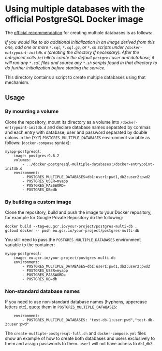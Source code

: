 # Using multiple databases with the official PostgreSQL Docker image

The [official recommendation](https://hub.docker.com/_/postgres/) for creating
multiple databases is as follows:

*If you would like to do additional initialization in an image derived from
this one, add one or more `*.sql`, `*.sql.gz`, or `*.sh` scripts under
`/docker-entrypoint-initdb.d` (creating the directory if necessary). After the
entrypoint calls `initdb` to create the default `postgres` user and database,
it will run any `*.sql` files and source any `*.sh` scripts found in that
directory to do further initialization before starting the service.*

This directory contains a script to create multiple databases using that
mechanism.

## Usage

### By mounting a volume

Clone the repository, mount its directory as a volume into
`/docker-entrypoint-initdb.d` and declare database names separated by commas and each
entry with database, user and password separated by double colons in the  (???)
`POSTGRES_MULTIPLE_DATABASES` environment variable as follows:
(`docker-compose` syntax):

    myapp-postgresql:
        image: postgres:9.6.2
        volumes:
            - ../docker-postgresql-multiple-databases:/docker-entrypoint-initdb.d
        environment:
            - POSTGRES_MULTIPLE_DATABASES=db1:user1:pwd1,db2:user2:pwd2
            - POSTGRES_USER=myapp
            - POSTGRES_PASSWORD=
            - POSTGRES_DB=db

### By building a custom image

Clone the repository, build and push the image to your Docker repository,
for example for Google Private Repository do the following:

    docker build --tag=eu.gcr.io/your-project/postgres-multi-db .
    gcloud docker -- push eu.gcr.io/your-project/postgres-multi-db

You still need to pass the `POSTGRES_MULTIPLE_DATABASES` environment variable
to the container:

    myapp-postgresql:
        image: eu.gcr.io/your-project/postgres-multi-db
        environment:
            - POSTGRES_MULTIPLE_DATABASES=db1:user1:pwd1,db2:user2:pwd2
            - POSTGRES_USER=myapp
            - POSTGRES_PASSWORD=
            - POSTGRES_DB=db

### Non-standard database names

If you need to use non-standard database names (hyphens, uppercase letters etc), quote
them in `POSTGRES_MULTIPLE_DATABASES`:

        environment:
            - POSTGRES_MULTIPLE_DATABASES: "test-db-1:user:pwd","test-db-2:user:pwd"

The `create-multiple-postgresql-full.sh` and `docker-compose.yml` files show an example
of how to create both databases and users exclusively to them and assign passwords to
them. `user1` will not have access to `db1`,`db2`.

